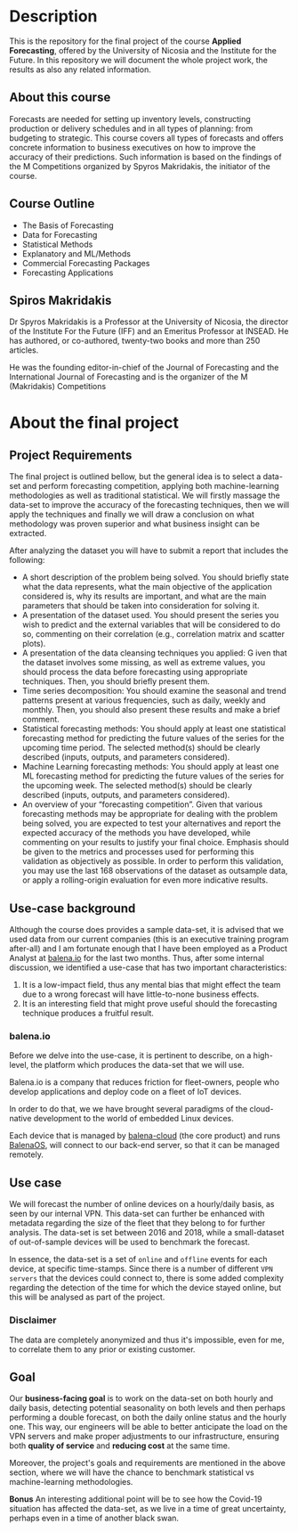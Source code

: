 # Description

This is the repository for the final project of the course **Applied Forecasting**, 
offered by the University of Nicosia and the Institute for the Future. In this repository we will document the whole project work, the results as also any related information.

## About this course

Forecasts are needed for setting up inventory levels, constructing production or delivery
schedules and in all types of planning: from budgeting to strategic. This course covers all
types of forecasts and offers concrete information to business executives on how to improve the accuracy of their predictions. Such information is based on the findings of the M Competitions organized by Spyros Makridakis, the initiator of the course.

## Course Outline

- The Basis of Forecasting
- Data for Forecasting
- Statistical Methods
- Explanatory and ML/Methods
- Commercial Forecasting Packages
- Forecasting Applications

## Spiros Makridakis

Dr Spyros Makridakis is a Professor at the University of Nicosia, the director of the Institute For the
Future (IFF) and an Emeritus Professor at INSEAD.
He has authored, or co-authored, twenty-two
books and more than 250 articles.

He was the founding editor-in-chief of the Journal of Forecasting and
the International Journal of Forecasting and is the organizer of the M
(Makridakis) Competitions

# About the final project

## Project Requirements

The final project is outlined bellow, but the general idea is to select a data-set and perform forecasting competition, applying both machine-learning methodologies as well as traditional statistical. We will firstly massage the data-set to improve the accuracy of the forecasting techniques, then we will apply the techniques and finally we will draw a conclusion on what methodology was proven superior and what business insight can be extracted.

After analyzing the dataset you will have to submit a report that includes the following:
   - A short description of the problem being solved. You should briefly state what the data represents, what the main objective of the application considered is, why its results are important, and what are the main parameters that should be taken into consideration for solving it.
   - A presentation of the dataset used. You should present the series you wish to predict and the external variables that will be considered to do so, commenting on their correlation (e.g., correlation matrix and scatter plots).
   - A presentation of the data cleansing techniques you applied: G iven that the dataset involves some missing, as well as extreme values, you should process the data before forecasting using appropriate techniques. Then, you should briefly present them.
   - Time series decomposition: You should examine the seasonal and trend patterns present at various frequencies, such as daily, weekly and monthly. Then, you should also present these results and make a brief comment.
   - Statistical forecasting methods: You should apply at least one statistical forecasting method for predicting the future values of the series for the upcoming time period. The selected method(s) should be clearly described (inputs, outputs, and
  parameters considered).
   - Machine Learning forecasting methods: You should apply at least one ML forecasting
  method for predicting the future values of the series for the upcoming week. The selected method(s) should be clearly described (inputs, outputs, and parameters considered).
   - An overview of your “forecasting competition”. Given that various forecasting methods may be appropriate for dealing with the problem being solved, you are expected to test your alternatives and report the expected accuracy of the methods you have developed, while commenting on your results to justify your final choice. Emphasis should be given to the metrics and processes used for performing this validation as objectively as possible. In order to perform this validation, you may use the last 168 observations of the dataset as outsample data, or apply a rolling-origin evaluation for even more indicative results.

## Use-case background

Although the course does provides a sample data-set, it is advised that we used data from our current companies (this is an executive training program after-all) and I am fortunate enough that I have been employed as a Product Analyst at [balena.io](https://balena.io) for the last two months. Thus, after some internal discussion, we identified a use-case that has two important characteristics:

1. It is a low-impact field, thus any mental bias that might effect the team due to a wrong forecast will have little-to-none business effects.
2. It is an interesting field that might prove useful should the forecasting technique produces a fruitful result.

### balena.io

Before we delve into the use-case, it is pertinent to describe, on a high-level, the platform which produces the data-set that we will use.

Balena.io is a company that reduces friction for fleet-owners, people who develop applications and deploy code on a fleet of IoT devices. 

In order to do that, we we have brought several paradigms of the cloud-native development to the world of embedded Linux devices.

Each device that is managed by [balena-cloud](https://www.balena.io/cloud/) (the core product) and runs [BalenaOS](https://www.balena.io/os/), will connect to our back-end server, so that it can be managed remotely.


## Use case

We will forecast the number of online devices on a hourly/daily basis, as seen by our internal VPN. This data-set can further be enhanced with metadata regarding the size of the fleet that they belong to for further analysis. The data-set is set between 2016 and 2018, while a small-dataset of out-of-sample devices will be used to benchmark the forecast.

In essence, the data-set is a set of `online` and `offline` events for each device, at specific time-stamps. Since there is a number of different `VPN servers` that the devices could connect to, there is some added complexity regarding the detection of the time for which the device stayed online, but this will be analysed as part of the project.

### Disclaimer
The data are completely anonymized and thus it's impossible, even for me, to correlate them to any prior or existing customer.

## Goal

Our **business-facing goal** is to work on the data-set on both hourly and daily basis, detecting potential seasonality on both levels and then perhaps performing a double forecast, on both the daily online status and the hourly one. This way, our engineers will be able to better anticipate the load on the VPN servers and make proper adjustments to our infrastructure, ensuring both **quality of service** and **reducing cost** at the same time.

Moreover, the project's goals and requirements are mentioned in the above section, where we will have the chance to benchmark statistical vs machine-learning methodologies.

**Bonus**
An interesting additional point will be to see how the Covid-19 situation has affected the data-set, as we live in a time of great uncertainty, perhaps even in a time of another black swan.
 
